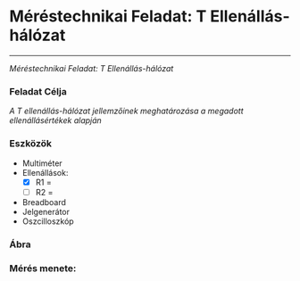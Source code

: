 # Méréstechnikai Feladat: T Ellenállás-hálózat  
---
*Méréstechnikai Feladat: T Ellenállás-hálózat*
### Feladat Célja  
*A T ellenállás-hálózat jellemzőinek meghatározása a megadott ellenállásértékek alapján*
### Eszközök

- Multiméter    
- Ellenállások:
  - [x] R1 =
  - [ ] R2 =
- Breadboard
- Jelgenerátor
- Oszcilloszkóp
### Ábra 




### Mérés menete:
